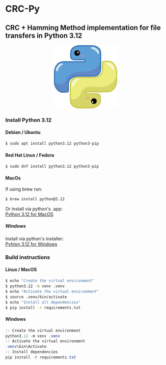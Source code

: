 # CRC-Py
## CRC + Hamming Method implementation for file transfers in Python 3.12

<p align="center">
  <img src="./media/pythonLogo.png" alt="Python Logo" width="200" height="200">
</p>

### Install Python 3.12
#### Debian / Ubuntu 
```bash
$ sudo apt install python3.12 python3-pip
```

#### Red Hat Linux / Fedora
```bash
$ sudo dnf install python3.12 python3-pip
```

#### MacOs
If using brew run:
```bash
$ brew install python@3.12
```
Or install via python's .app:
<br>
[Python 3.12 for MacOS](https://www.python.org/ftp/python/3.12.3/python-3.12.3-macos11.pkg)

##### Windows
Install via python's installer:
<br>
[Pyhton 3.12 for Windows](https://www.python.org/ftp/python/3.12.3/python-3.12.3-amd64.exe)

### Build instructions
#### Linux / MacOS
```bash
$ echo "Create the virtual environment"
$ python3.12 -m venv .venv
$ echo "Activate the virtual environment"
$ source .venv/bin/activate
$ echo "Install all dependencies"
$ pip install -r requirements.txt
```

#### Windows
```powershell
:: Create the virtual environment
python3.12 -m venv .venv
:: Activate the virtual environment
.venv\bin\Activate
:: Install dependencies
pip install -r requirements.txt
```
